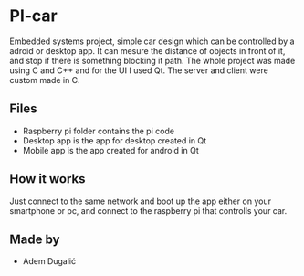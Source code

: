 # PI-car
Embedded systems project, simple car design which can be controlled by a adroid or desktop app. It can mesure the distance of objects in front of it, and stop if there is something blocking it path.
The whole project was made using C and C++ and for the UI I used Qt. The server and client were custom made in C.

## Files
- Raspberry pi folder contains the pi code
- Desktop app is the app for desktop created in Qt
- Mobile app is the app created for android in Qt

## How it works

Just connect to the same network and boot up the app either on your smartphone or pc, and connect to the raspberry pi that controlls your car.

## Made by
- Adem Dugalić
